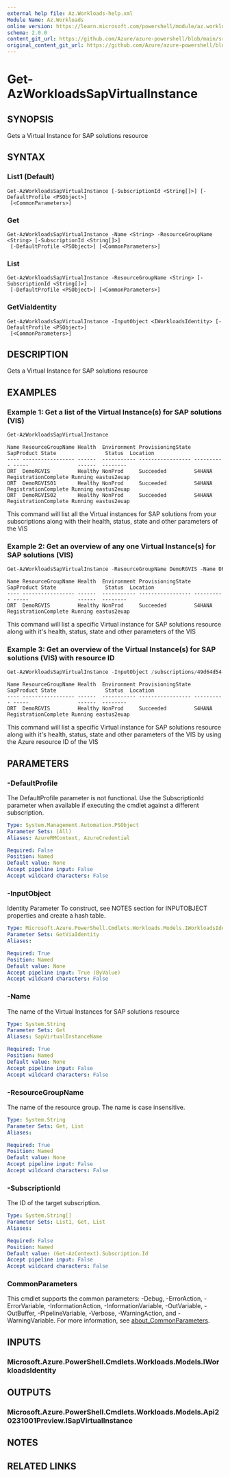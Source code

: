 ```yaml
---
external help file: Az.Workloads-help.xml
Module Name: Az.Workloads
online version: https://learn.microsoft.com/powershell/module/az.workloads/get-azworkloadssapvirtualinstance
schema: 2.0.0
content_git_url: https://github.com/Azure/azure-powershell/blob/main/src/Workloads/Workloads/help/Get-AzWorkloadsSapVirtualInstance.md
original_content_git_url: https://github.com/Azure/azure-powershell/blob/main/src/Workloads/Workloads/help/Get-AzWorkloadsSapVirtualInstance.md
---
```


# Get-AzWorkloadsSapVirtualInstance

## SYNOPSIS
Gets a Virtual Instance for SAP solutions resource

## SYNTAX

### List1 (Default)
```
Get-AzWorkloadsSapVirtualInstance [-SubscriptionId <String[]>] [-DefaultProfile <PSObject>]
 [<CommonParameters>]
```

### Get
```
Get-AzWorkloadsSapVirtualInstance -Name <String> -ResourceGroupName <String> [-SubscriptionId <String[]>]
 [-DefaultProfile <PSObject>] [<CommonParameters>]
```

### List
```
Get-AzWorkloadsSapVirtualInstance -ResourceGroupName <String> [-SubscriptionId <String[]>]
 [-DefaultProfile <PSObject>] [<CommonParameters>]
```

### GetViaIdentity
```
Get-AzWorkloadsSapVirtualInstance -InputObject <IWorkloadsIdentity> [-DefaultProfile <PSObject>]
 [<CommonParameters>]
```

## DESCRIPTION
Gets a Virtual Instance for SAP solutions resource

## EXAMPLES

### Example 1: Get a list of the Virtual Instance(s) for SAP solutions (VIS)
```powershell
Get-AzWorkloadsSapVirtualInstance
```

```output
Name ResourceGroupName Health  Environment ProvisioningState SapProduct State                Status  Location
---- ----------------- ------  ----------- ----------------- ---------- -----                ------  --------
DRT  DemoRGVIS         Healthy NonProd     Succeeded         S4HANA     RegistrationComplete Running eastus2euap
DRT  DemoRGVIS01       Healthy NonProd     Succeeded         S4HANA     RegistrationComplete Running eastus2euap
DRT  DemoRGVIS02       Healthy NonProd     Succeeded         S4HANA     RegistrationComplete Running eastus2euap
```

This command will list all the Virtual instances for SAP solutions from your subscriptions along with their health, status, state and other parameters of the VIS

### Example 2: Get an overview of any one Virtual Instance(s) for SAP solutions (VIS)
```powershell
Get-AzWorkloadsSapVirtualInstance -ResourceGroupName DemoRGVIS -Name DRT
```

```output
Name ResourceGroupName Health  Environment ProvisioningState SapProduct State                Status  Location
---- ----------------- ------  ----------- ----------------- ---------- -----                ------  --------
DRT  DemoRGVIS         Healthy NonProd     Succeeded         S4HANA     RegistrationComplete Running eastus2euap
```

This command will list a specific Virtual instance for SAP solutions resource along with it's health, status, state and other parameters of the VIS

### Example 3: Get an overview of the Virtual Instance(s) for SAP solutions (VIS) with resource ID
```powershell
Get-AzWorkloadsSapVirtualInstance -InputObject /subscriptions/49d64d54-e966-4c46-a868-1999802b762c/resourceGroups/DemoRGVIS/providers/Microsoft.Workloads/sapVirtualInstances/DRT
```

```output
Name ResourceGroupName Health  Environment ProvisioningState SapProduct State                Status  Location
---- ----------------- ------  ----------- ----------------- ---------- -----                ------  --------
DRT  DemoRGVIS         Healthy NonProd     Succeeded         S4HANA     RegistrationComplete Running eastus2euap
```

This command will list a specific Virtual instance for SAP solutions resource along with it's health, status, state and other parameters of the VIS by using the Azure resource ID of the VIS

## PARAMETERS

### -DefaultProfile
The DefaultProfile parameter is not functional.
Use the SubscriptionId parameter when available if executing the cmdlet against a different subscription.

```yaml
Type: System.Management.Automation.PSObject
Parameter Sets: (All)
Aliases: AzureRMContext, AzureCredential

Required: False
Position: Named
Default value: None
Accept pipeline input: False
Accept wildcard characters: False
```

### -InputObject
Identity Parameter
To construct, see NOTES section for INPUTOBJECT properties and create a hash table.

```yaml
Type: Microsoft.Azure.PowerShell.Cmdlets.Workloads.Models.IWorkloadsIdentity
Parameter Sets: GetViaIdentity
Aliases:

Required: True
Position: Named
Default value: None
Accept pipeline input: True (ByValue)
Accept wildcard characters: False
```

### -Name
The name of the Virtual Instances for SAP solutions resource

```yaml
Type: System.String
Parameter Sets: Get
Aliases: SapVirtualInstanceName

Required: True
Position: Named
Default value: None
Accept pipeline input: False
Accept wildcard characters: False
```

### -ResourceGroupName
The name of the resource group.
The name is case insensitive.

```yaml
Type: System.String
Parameter Sets: Get, List
Aliases:

Required: True
Position: Named
Default value: None
Accept pipeline input: False
Accept wildcard characters: False
```

### -SubscriptionId
The ID of the target subscription.

```yaml
Type: System.String[]
Parameter Sets: List1, Get, List
Aliases:

Required: False
Position: Named
Default value: (Get-AzContext).Subscription.Id
Accept pipeline input: False
Accept wildcard characters: False
```

### CommonParameters
This cmdlet supports the common parameters: -Debug, -ErrorAction, -ErrorVariable, -InformationAction, -InformationVariable, -OutVariable, -OutBuffer, -PipelineVariable, -Verbose, -WarningAction, and -WarningVariable. For more information, see [about_CommonParameters](http://go.microsoft.com/fwlink/?LinkID=113216).

## INPUTS

### Microsoft.Azure.PowerShell.Cmdlets.Workloads.Models.IWorkloadsIdentity

## OUTPUTS

### Microsoft.Azure.PowerShell.Cmdlets.Workloads.Models.Api20231001Preview.ISapVirtualInstance

## NOTES

## RELATED LINKS
